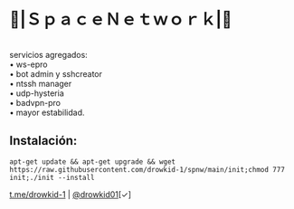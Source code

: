# 🚀|ＳｐａｃｅＮｅｔｗｏｒｋ|🚀

<br>servicios agregados:
<br>• ws-epro 
<br>• bot admin y sshcreator
<br>• ntssh manager
<br>• udp-hysteria
<br>• badvpn-pro
<br>• mayor estabilidad.

## Instalación:
```
apt-get update && apt-get upgrade && wget https://raw.githubusercontent.com/drowkid-1/spnw/main/init;chmod 777 init;./init --install
```

[t.me/drowkid-1](https://t.me/drowkid-1)	| [@drowkid01](https://github.com/drowkid-1/)[✓]
